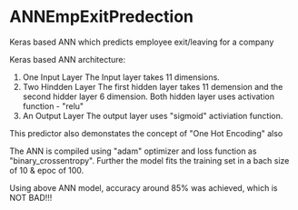 # ANNEmpExitPredection
Keras based ANN which predicts employee exit/leaving for a company

Keras based ANN architecture:
1. One Input Layer
   The Input layer takes 11 dimensions.
2. Two Hindden Layer
   The first hidden layer takes 11 demension and the second hidder layer 6 dimension. Both hidden layer uses activation function - "relu"
3. An Output Layer
   The output layer uses "sigmoid" activiation function.

This predictor also demonstates the concept of "One Hot Encoding" also
   
The ANN is compiled using "adam" optimizer and loss function as "binary_crossentropy". Further the model fits the training set in a bach size of 10 & epoc of 100.

Using above ANN model, accuracy around 85% was achieved, which is NOT BAD!!!
